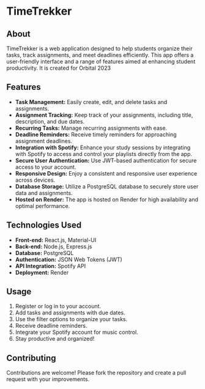 # TimeTrekker

## About
TimeTrekker is a web application designed to help students organize their tasks, track assignments, and meet deadlines efficiently. This app offers a user-friendly interface and a range of features aimed at enhancing student productivity. It is created for Orbital 2023

## Features
- **Task Management:** Easily create, edit, and delete tasks and assignments.
- **Assignment Tracking:** Keep track of your assignments, including title, description, and due dates.
- **Recurring Tasks:** Manage recurring assignments with ease.
- **Deadline Reminders:** Receive timely reminders for approaching assignment deadlines.
- **Integration with Spotify:** Enhance your study sessions by integrating with Spotify to access and control your playlists directly from the app.
- **Secure User Authentication:** Use JWT-based authentication for secure access to your account.
- **Responsive Design:** Enjoy a consistent and responsive user experience across devices.
- **Database Storage:** Utilize a PostgreSQL database to securely store user data and assignments.
- **Hosted on Render:** The app is hosted on Render for high availability and optimal performance.

## Technologies Used
- **Front-end:** React.js, Material-UI
- **Back-end:** Node.js, Express.js
- **Database:** PostgreSQL
- **Authentication:** JSON Web Tokens (JWT)
- **API Integration:** Spotify API
- **Deployment:** Render

## Usage
1. Register or log in to your account.
2. Add tasks and assignments with due dates.
3. Use the filter options to organize your tasks.
4. Receive deadline reminders.
5. Integrate your Spotify account for music control.
6. Stay productive and organized!

## Contributing
Contributions are welcome! Please fork the repository and create a pull request with your improvements.


